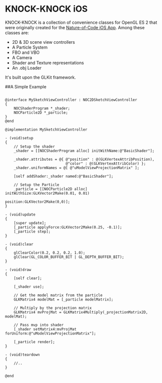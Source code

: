 KNOCK-KNOCK iOS
========

KNOCK-KNOCK is a collection of convenience classes for OpenGL ES 2 that were originally created for the [Nature-of-Code iOS App](https://github.com/wdlindmeier/Nature-Of-Code). Among these classes are:

* 2D & 3D scene view controllers
* A Particle System
* FBO and VBO
* A Camera
* Shader and Texture representations
* An .obj Loader

It's built upon the GLKit framework.

##A Simple Example

```objc

@interface MySketchViewController : NOC2DSketchViewController
{
    NOCShaderProgram *_shader;
    NOCParticle2D *_particle;
}
@end

@implementation MySketchViewController

- (void)setup
{
    // Setup the shader
    _shader = [[NOCShaderProgram alloc] initWithName:@"BasicShader"];
    
    _shader.attributes = @{ @"position" : @(GLKVertexAttribPosition), 
                            @"color" : @(GLKVertexAttribColor) };
    _shader.uniformNames = @[ @"uModelViewProjectionMatrix" ];
    
    [self addShader:_shader named:@"BasicShader"];

    // Setup the Particle
    _particle = [[NOCParticle2D alloc] initWithSize:GLKVector2Make(0.01, 0.01)
                                           position:GLKVector2Make(0,0)];
}

- (void)update
{
    [super update];
    [_particle applyForce:GLKVector2Make(0.25, -0.1)];
    [_particle step];
}

- (void)clear
{
    glClearColor(0.2, 0.2, 0.2, 1.0);
    glClear(GL_COLOR_BUFFER_BIT | GL_DEPTH_BUFFER_BIT);
}

- (void)draw
{
    [self clear];
    
    [_shader use];

    // Get the model matrix from the particle
    GLKMatrix4 modelMat = [_particle modelMatrix];
    
    // Multiply by the projection matrix
    GLKMatrix4 mvProjMat = GLKMatrix4Multiply(_projectionMatrix2D, modelMat);
    
    // Pass mvp into shader
    [_shader setMatrix4:mvProjMat forUniform:@"uModelViewProjectionMatrix"];
    
    [_particle render];
}

- (void)teardown
{
    //..
}

@end


```
